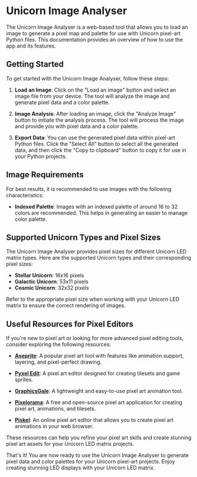 # Unicorn Image Analyser

The Unicorn Image Analyser is a web-based tool that allows you to load an image to generate a pixel map and palette for use with Unicorn pixel-art Python files. This documentation provides an overview of how to use the app and its features.

## Getting Started

To get started with the Unicorn Image Analyser, follow these steps:

1. **Load an Image**: Click on the "Load an image" button and select an image file from your device. The tool will analyze the image and generate pixel data and a color palette.

2. **Image Analysis**: After loading an image, click the "Analyze Image" button to initiate the analysis process. The tool will process the image and provide you with pixel data and a color palette.

3. **Export Data**: You can use the generated pixel data within pixel-art Python files. Click the "Select All" button to select all the generated data, and then click the "Copy to clipboard" button to copy it for use in your Python projects.

## Image Requirements

For best results, it is recommended to use images with the following characteristics:

- **Indexed Palette**: Images with an indexed palette of around 16 to 32 colors are recommended. This helps in generating an easier to manage color palette.

## Supported Unicorn Types and Pixel Sizes

The Unicorn Image Analyser provides pixel sizes for different Unicorn LED matrix types. Here are the supported Unicorn types and their corresponding pixel sizes:

- **Stellar Unicorn**: 16x16 pixels
- **Galactic Unicorn**: 53x11 pixels
- **Cosmic Unicorn**: 32x32 pixels

Refer to the appropriate pixel size when working with your Unicorn LED matrix to ensure the correct rendering of images.

## Useful Resources for Pixel Editors

If you're new to pixel art or looking for more advanced pixel editing tools, consider exploring the following resources:

- **[Aseprite](https://www.aseprite.org/)**: A popular pixel art tool with features like animation support, layering, and pixel-perfect drawing.

- **[Pyxel Edit](https://pyxeledit.com/)**: A pixel art editor designed for creating tilesets and game sprites.

- **[GraphicsGale](https://graphicsgale.com/us/)**: A lightweight and easy-to-use pixel art animation tool.

- **[Pixelorama](https://orama-interactive.itch.io/pixelorama)**: A free and open-source pixel art application for creating pixel art, animations, and tilesets.

- **[Piskel](https://www.piskelapp.com/)**: An online pixel art editor that allows you to create pixel art animations in your web browser.

These resources can help you refine your pixel art skills and create stunning pixel art assets for your Unicorn LED matrix projects.

That's it! You are now ready to use the Unicorn Image Analyser to generate pixel data and color palettes for your Unicorn pixel-art projects. Enjoy creating stunning LED displays with your Unicorn LED matrix.
